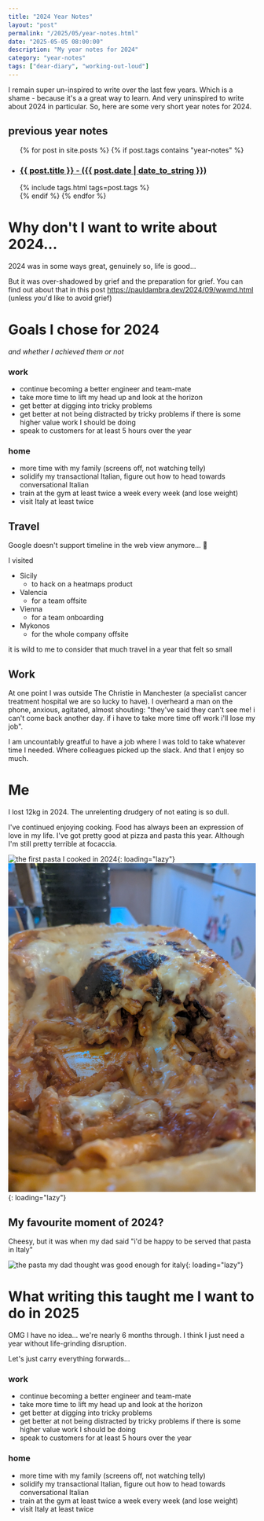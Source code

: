 ```yaml
---
title: "2024 Year Notes"
layout: "post"
permalink: "/2025/05/year-notes.html"
date: "2025-05-05 08:00:00"
description: "My year notes for 2024"
category: "year-notes"
tags: ["dear-diary", "working-out-loud"]
---
```


I remain super un-inspired to write over the last few years. Which is a shame - because it's a a great way to learn. And very uninspired to write about 2024 in particular. So, here are some very short year notes for 2024.

<!--more-->

## previous year notes

<ul class="list-none">
  {% for post in site.posts %}
    {% if post.tags contains "year-notes" %}
      <li class="m-1">
        <h3>
          <a class="no-underline hover:underline text-black" href="{{ post.url }}">
            {{ post.title }} - ({{ post.date | date_to_string }})
          </a>
        </h3>
        <div>{% include tags.html tags=post.tags %}</div>
      </li>
    {% endif %}
  {% endfor %}
</ul>

# Why don't I want to write about 2024...

2024 was in some ways great, genuinely so, life is good...

But it was over-shadowed by grief and the preparation for grief. You can find out about that in this post https://pauldambra.dev/2024/09/wwmd.html (unless you'd like to avoid grief)

# Goals I chose for 2024

_and whether I achieved them or not_

### work

- continue becoming a better engineer and team-mate
- take more time to lift my head up and look at the horizon
- get better at digging into tricky problems
- get better at not being distracted by tricky problems if there is some higher value work I should be doing
- speak to customers for at least 5 hours over the year

### home

- more time with my family (screens off, not watching telly)
- solidify my transactional Italian, figure out how to head towards conversational Italian
- train at the gym at least twice a week every week (and lose weight)
- visit Italy at least twice

## Travel

Google doesn't support timeline in the web view anymore... 🤷

I visited 

- Sicily
  - to hack on a heatmaps product
- Valencia
  - for a team offsite
- Vienna
  - for a team onboarding
- Mykonos
  - for the whole company offsite

it is wild to me to consider that much travel in a year that felt so small

## Work

At one point I was outside The Christie in Manchester (a specialist cancer treatment hospital we are so lucky to have). I overheard a man on the phone, anxious, agitated, almost shouting: "they've said they can't see me! i can't come back another day. if i have to take more time off work i'll lose my job".

I am uncountably greatful to have a job where I was told to take whatever time I needed. Where colleagues picked up the slack. And that I enjoy so much.

# Me

I lost 12kg in 2024. The unrelenting drudgery of not eating is so dull.

I've continued enjoying cooking. Food has always been an expression of love in my life. I've got pretty good at pizza and pasta this year. Although I'm still pretty terrible at focaccia.

![the first pasta I cooked in 2024](/images/2025/05/first-pasta-2024.jpg){: loading="lazy"}
![the last pasta I cooked in 2024](/images/2025/05/last-pasta-2024.jpg){: loading="lazy"}

## My favourite moment of 2024?

Cheesy, but it was when my dad said "i'd be happy to be served that pasta in Italy"

![the pasta my dad thought was good enough for italy](/images/2025/05/dad-pasta-2024.jpg){: loading="lazy"}

# What writing this taught me I want to do in 2025

OMG I have no idea... we're nearly 6 months through. I think I just need a year without life-grinding disruption.

Let's just carry everything forwards...

### work

- continue becoming a better engineer and team-mate
- take more time to lift my head up and look at the horizon
- get better at digging into tricky problems
- get better at not being distracted by tricky problems if there is some higher value work I should be doing
- speak to customers for at least 5 hours over the year

### home

- more time with my family (screens off, not watching telly)
- solidify my transactional Italian, figure out how to head towards conversational Italian
- train at the gym at least twice a week every week (and lose weight)
- visit Italy at least twice
